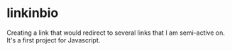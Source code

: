 
# linkinbio

Creating a link that would redirect to several links that I am semi-active on. It's a first project for Javascript.
